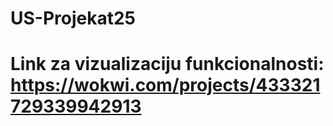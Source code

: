 # US-Projekat25
# Link za vizualizaciju funkcionalnosti: https://wokwi.com/projects/433321729339942913
